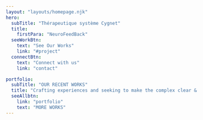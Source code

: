 ```yaml
---
layout: "layouts/homepage.njk"
hero:
  subTitle: "Thérapeutique système Cygnet"
  title:
    firstPara: "NeuroFeedBack"
  seeWorkBtn:
    text: "See Our Works"
    link: "#project"
  connectBtn:
    text: "Connect with us"
    link: "contact"

portfolio:
  subTitle: "OUR RECENT WORKS"
  title: "Crafting experiences and seeking to make the complex clear & beautiful."
  seeAllbtn:
    link: "portfolio"
    text: "MORE WORKS"
---
```

